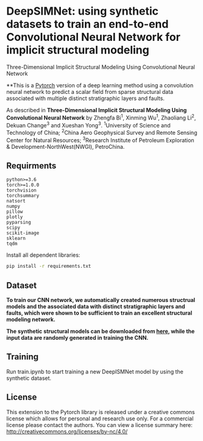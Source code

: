 # DeepSIMNet: using synthetic datasets to train an end-to-end Convolutional Neural Network for implicit structural modeling
Three-Dimensional Implicit Structural Modeling Using Convolutional Neural Network

**This is a [Pytorch](https://pytorch.org/) version of a deep learning method using a convolution neural network to predict a scalar field from sparse structural data associated with multiple distinct stratigraphic layers and faults.  

As described in **Three-Dimensional Implicit Structural Modeling Using Convolutional Neural Network** by Zhengfa Bi<sup>1</sup>, 
Xinming Wu<sup>1</sup>, 
Zhaoliang Li<sup>2</sup>, 
Dekuan Change<sup>3</sup> and
Xueshan Yong<sup>3</sup>.
<sup>1</sup>University of Science and Technology of China; <sup>2</sup>China Aero Geophysical Survey and Remote Sensing Center for Natural Resources; <sup>3</sup>Research Institute of Petroleum Exploration \& Development-NorthWest(NWGI), PetroChina.

## Requirments

```
python>=3.6
torch>=1.0.0
torchvision
torchsummary
natsort
numpy
pillow
plotly
pyparsing
scipy
scikit-image
sklearn
tqdm
```
Install all dependent libraries:
```bash
pip install -r requirements.txt
```
## Dataset

**To train our CNN network, we automatically created numerous structrual models and the associated data with distinct stratigraphic layers and faults, which were shown to be sufficient to train an excellent structural modeling network.** 

**The synthetic structural models can be downloaded from [here](https://doi.org/10.5281/zenodo.4536561), while the input data are randomly generated in training the CNN.**

## Training

Run train.ipynb to start training a new DeepISMNet model by using the synthetic dataset.

## License

This extension to the Pytorch library is released under a creative commons license which allows for personal and research use only. 
For a commercial license please contact the authors. You can view a license summary here: http://creativecommons.org/licenses/by-nc/4.0/
